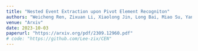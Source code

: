 ```yaml
---
title: "Nested Event Extraction upon Pivot Element Recogniton"
authors: "Weicheng Ren, Zixuan Li, Xiaolong Jin, Long Bai, Miao Su, Yantao Liu, Saiping Guan, Jiafeng Guo, Xueqi Cheng."
venue: "Arxiv"
date: 2023-10-03
paperurl: "https://arxiv.org/pdf/2309.12960.pdf"
# code: "https://github.com/Lee-zix/CEN"
---
```

